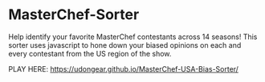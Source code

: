 # MasterChef-Sorter

Help identify your favorite MasterChef contestants across 14 seasons! This sorter uses javascript to hone down your biased opinions on each and every contestant from the US region of the show. 

PLAY  HERE:
https://udongear.github.io/MasterChef-USA-Bias-Sorter/
